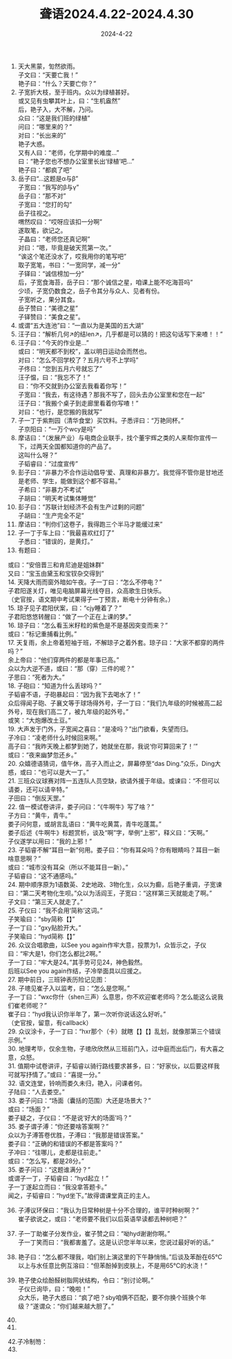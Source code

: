 ﻿---
title: 聋语2024.4.22-2024.4.30
date: 2024-4-22
---
  
1. 天大黑蒙，訇然欲雨。  
子文曰：“天要亡我！”  
艳子曰：“什么？天要亡你？”  
2. 子宽折大枝，至于班内。众以为绿植甚好。  
或又见有虫攀其叶上，曰：“生机盎然”  
后，艳子入，大不解，乃问。  
众曰：“这是我们班的绿植”  
问曰：“哪里来的？”  
对曰：“长出来的”  
艳子大惑。  
又有人曰：“老师，化学期中的难度...”  
曰：“艳子您也不想办公室里长出‘绿植’吧...”  
艳子曰：“都疯了吧”  
3. 岳子曰“...这题是α与β”  
子宽曰：“我写的β与γ”  
岳子曰：“那不对”  
子宽曰：“您打的勾”  
岳子往视之。  
喟然叹曰：“哎呀应该扣一分啊”  
遂取笔，欲记之。  
子晶曰：“老师您还真记啊”  
对曰：“嗯，毕竟是破天荒第一次。”  
“诶这个笔还没水了，哎我用你的笔写吧”  
取子宽笔，书曰：“一宽同学，减一分”  
子铎曰：“诚信榜加一分”  
后，子宽食海苔，岳子曰：“那个诚信之星，咱课上能不吃海苔吗”  
少顷，子宽仍数食之，岳子令其分与众人、见者有份。  
子宽听之，果分其食。  
岳子赞曰：“美德之星”  
子铎赞曰：“美食之星”。  
4. 或谓“五大连池”曰：“一直以为是美国的五大湖”  
5. 汪子曰：“解析几何↗的结len↗，几乎都是可以猜的！把这句话写下来喳！！”  
6. 汪子曰：“今天的作业是...”  
或曰：“明天都不到校”，盖以明日运动会而然也。  
对曰：“怎么不回学校了？五月六号不上学吗”  
子佟曰：“您到五月六号就忘了”  
汪子愠，曰：“我忘不了！”  
曰：“你不交就到办公室去我看着你写！”  
子宽曰：“我去，有这待遇？那我不写了，回头去办公室里和您在一起”  
汪子曰：“我搬个桌子到走廊里看着你写喳！”  
对曰：“也行，是您搬的我就写”  
7. 子一丁于紫荆园（清华食堂）买饮料。子悉评曰：“万艳同杯。”  
子京阳曰：“一万个wcy是吗”  
8. 摩诘曰：“（发展产业）与电商企业联手，找个董宇辉之类的人来帮你宣传一下，过两天全国都知道你的产品了。  
这叫什么呀？”  
子韬睿曰：“过度宣传”  
9. 彭子曰：“非暴力不合作运动倡导‘爱、真理和非暴力’。我觉得不管你是甘地还是老师、学生，能做到这个都不容易。”  
子希曰：“非暴力不考试”  
子胡曰：“明天考试集体睡觉”  
10. 彭子曰：“苏联计划经济不会有生产过剩的问题”  
子胡曰：“生产完全不足”  
11. 摩诘曰：“判你们这卷子，我得跑三个半马才能缓过来”  
12. 子一丁于车上曰：“我最喜欢红灯了”  
子悉曰：“错误的，是黄灯。”  
13. 有题曰：  
   
或曰：“安倍晋三和肯尼迪是姐妹群”  
又曰：“宝玉由黛玉和宝钗杂交得到”  
14. 天降大雨而窗外暗如午夜。子一丁曰：“怎么不停电？”  
子君阳遂关灯，唯见电脑屏幕光线夺目，众高歌生日快乐。  
（史官按，语文期中考试果得子一丁预言，断电十分钟有余。）  
15. 琼子见子君阳伏案，曰：“cjy睡着了？”  
子君阳悠悠转醒曰：“做了一个正在上课的梦。”  
16. 琼子曰：“怎么看玉米籽粒的紫色是不是基因突变而来？”  
或曰：“标记重捕看比例。”  
17. 天复雨，余上帝着短袖于班，不解琼子之着外套。琼子曰：“大家不都穿的两件吗？”  
余上帝曰：“他们穿两件的都是年事已高。”  
众以为大逆不道，或曰：“那（穿）三件的呢？”  
子思曰：“死者为大。”  
18. 子砲曰：“知道为什么丢球吗？”  
子韬睿不语，子砲暴起曰：“因为我下去喝水了！”  
众后得闻子砲、子襄文等于球场得外号，子一丁曰：“我们九年级的时候被高二起外号，现在我们高二了，被九年级的起外号。”  
或笑：“大炮爆改土豆。”  
19. 大声发于门外，子宽闻之喜曰：“是凌吗？”出门欲看，失望而归。  
子冷曰：“凌老师什么时候回来啊。”  
高子曰：“我昨天晚上都梦到她了，她就坐在那，我说‘你可算回来了！’”  
或曰：“夜来幽梦忽还乡。”  
20. 众嬉德语猜词，值午休，高子入而止之，屏幕停至“das Ding.”众乐，Ding大惑，或曰：“也可以是大一丁。”  
21. 三班众议球赛对阵一五连队人员空缺，欲请外援于年级。或谏曰：“不但可以请娄，还可以请辛特。”  
子田曰：“倒反天罡。”  
22. 值一模试卷讲评，娄子问曰：“《牛啊牛》写了啥？”  
子方曰：“黄牛，青牛。”  
娄子问何意，或胡言乱语曰：“黄牛吃黄蒿，青牛吃蓬蒿。”  
娄子后述《牛啊牛》标题赏析，谈及“啊”字，举例“上邪”，释义曰：“天啊。”  
子仪遂学以用曰：“我的上邪！”  
23. 子韬睿不解“耳目一新”何用。娄子曰：“你有耳朵吗？你有眼睛吗？耳目一新啥意思啊？”  
或曰：“城市没有耳朵（所以不能耳目一新）。”  
子韬睿曰：“这不通感吗。”  
24. 期中顺序原为1语数英、2史地政、3物化生，众以为癫，后艳子重调，子宽谏曰：“第二天考物化生呗。”众以为活阎王，子宽曰：“这样第三天就能走了啊。”  
子文曰：“第三天人就走了。”  
25. 子仪曰：“我不会用‘简称’这词。”  
子笑瑜曰：“sby简称【】”  
子一丁曰：“gxy贴脸开大。”  
子笑瑜曰：“hyd简称【】”  
26. 众议合唱歌曲，以See you again作牢大意，投票为1，众皆示之，子仪曰：“牢大是1，你们怎么都比2啊。”  
子一丁曰：“牢大是24。”其手势可见24，神色毅然。  
后班以See you again作结，子冷举面具以应援之。  
27. 期中前日，三班钟表历险记见图：  
28. 子璁见崔子入以监考，曰：“怎么是您啊。”  
子一丁曰：“wxc你什（shen三声）么意思，你不欢迎崔老师吗？怎么能这么说我们崔老师呢？”  
崔子曰：“hyd我认识你半年了，第一次听你说话这么好听。”  
（史官按，留意，有callback）  
29. 众议涂卡，子一丁曰：“hxr那个（卡）就瞎【】【】乱划，就像那第三个错误示例。”  
30. 地理考毕，仅余生物，子璁欣欣然从三班前门入，过中庭而出后门，有大喜之意，众怒。  
31. 值期中试卷讲评，子韬睿以骑行路线要求甚多，曰：“好家伙，以后要这样我可就写抒情了。”或曰：“喜提一分。”  
32. 语文连堂，铃响而娄久未归，艳入，问课者何。  
子陆曰：“人去娄空。”  
33. 娄子问曰：“场面（囊括的范围）大还是场景大？”  
或曰：“场面？”  
娄子疑之，子仪曰：“不是说‘好大的场面’吗？”  
35. 娄子谓子溥：“你还要啥答案啊？”  
众以为子溥答卷优胜，子溥曰：“我那是错误答案。”  
娄子曰：“正确的和错误的不都是答案吗？”  
子冲曰：“往哪儿，走都是往前走。”  
或曰：“怎么写，都是28分。”  
35. 娄子问曰：“这题谁满分？”  
或谓子一丁，子韬睿曰：“hyd起立！”  
子一丁遂起立而曰：“我没拿答题卡。”  
闻之，子韬睿曰：“hyd坐下。”故得谓课堂真正的主人。  
  
36. 子溥议环保曰：“我认为日常种树是十分不合理的，谁平时种树啊？”  
崔子欲说之，或曰：“老师要不我们以后英语早读都去种树吧？”  
37. 子一丁助崔子分发作业，崔子赞之曰：“呦hyd谢谢你啊。”  
子一丁笑而曰：“我都害羞了。这是认识您半年以来，您说过最好听的话。”  
38. 艳子曰：“怎么都不理我，咱们别上演这里的下午静悄悄。”后谈及苯酚在65℃以上与水任意比例互溶曰：“但苯酚掉到皮肤上，不是用65℃的水浇！”  
39. 艳子使众绘酚醛树脂网状结构，令曰：“别讨论啊。”  
子仪已询毕，曰：“晚啦！”  
众大乐，艳子大惑曰：“疯了吧？sby咱俩不匹配，要不你换个班换个年级？”遂谓众：“你们越来越大胆了。”  
40.   
  
  
41.     
  
  
  
  
  
  
  
42.子冷制笏：  
43.    
  
  
  
  
  
  
  
  
  
  
  
  
  
  
  
  
  
  
  
  
  
  
  
  
  
